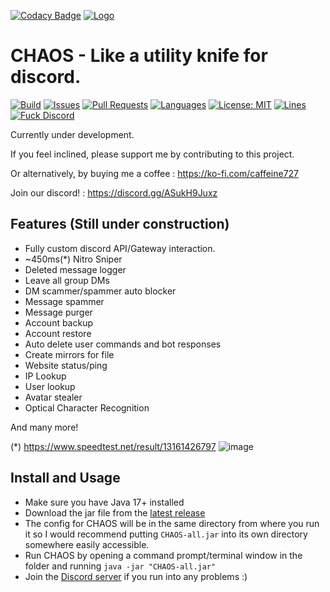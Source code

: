 [![Codacy Badge](https://api.codacy.com/project/badge/Grade/baec8f3543d94da999e09ce143403a5b)](https://app.codacy.com/gh/caffeine-moe/CHAOS?utm_source=github.com&utm_medium=referral&utm_content=caffeine-moe/CHAOS&utm_campaign=Badge_Grade_Settings)
[![Logo](https://caffeine.moe/CHAOS/logo-min.jpg)](https://caffeine.moe/CHAOS/)
# CHAOS - Like a utility knife for discord.

[![Build](https://github.com/caffeine-moe/CHAOS/workflows/Build/badge.svg)](https://github.com/caffeine-moe/CHAOS/actions/workflows/ci.yml) [![Issues](https://img.shields.io/github/issues/caffeine-moe/CHAOS)](https://github.com/caffeine-moe/CHAOS/issues) [![Pull Requests](https://img.shields.io/github/issues-pr/caffeine-moe/CHAOS)](https://github.com/caffeine-moe/CHAOS/pulls) [![Languages](https://img.shields.io/github/languages/top/caffeine-moe/CHAOS)](https://github.com/caffeine-moe/CHAOS/search?l=kotlin&type=code) [![License: MIT](https://img.shields.io/github/license/caffeine-moe/CHAOS)](https://mit-license.org/) [![Lines](https://img.shields.io/tokei/lines/github/caffeine-moe/CHAOS)]() [![Fuck Discord](https://img.shields.io/badge/Fuck-Discord-critical)](https://discord.com/developers/docs/topics/oauth2#bot-vs-user-accounts)


Currently under development.

If you feel inclined, please support me by contributing to this project. 

Or alternatively, by buying me a coffee : https://ko-fi.com/caffeine727

Join our discord! : https://discord.gg/ASukH9Juxz

## Features (Still under construction)
- Fully custom discord API/Gateway interaction.
- ~450ms(*) Nitro Sniper
- Deleted message logger
- Leave all group DMs
- DM scammer/spammer auto blocker
- Message spammer
- Message purger
- Account backup
- Account restore
- Auto delete user commands and bot responses
- Create mirrors for file
- Website status/ping
- IP Lookup
- User lookup
- Avatar stealer
- Optical Character Recognition

And many more!

(*) https://www.speedtest.net/result/13161426797
![image](https://user-images.githubusercontent.com/45857025/168665832-740ef04b-1511-46ef-be0b-37cf1b571a46.png)

## Install and Usage
- Make sure you have Java 17+ installed
- Download the jar file from the [latest release](https://github.com/caffeine-moe/CHAOS/releases/latest)
- The config for CHAOS will be in the same directory from where you run it so I would recommend putting `CHAOS-all.jar` into its own directory somewhere easily accessible.
- Run CHAOS by opening a command prompt/terminal window in the folder and running `java -jar "CHAOS-all.jar"`
- Join the [Discord server](https://discord.gg/ASukH9Juxz) if you run into any problems :)
